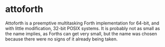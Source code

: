 # attoforth
Attoforth is a preemptive multitasking Forth implementation for 64-bit, and with little modification, 32-bit POSIX systems. It is probably not as small as the name implies, as Forths can get very small, but the name was chosen because there were no signs of it already being taken.

